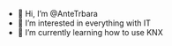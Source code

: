 - 👋 Hi, I’m @AnteTrbara
- 👀 I’m interested in everything with IT
- 🌱 I’m currently learning how to use KNX


<!---
AnteTrbara/AnteTrbara is a ✨ special ✨ repository because its `README.md` (this file) appears on your GitHub profile.
You can click the Preview link to take a look at your changes.
--->
